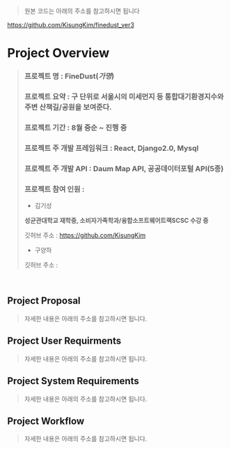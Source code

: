 > 원본 코드는 아래의 주소를 참고하시면 됩니다

https://github.com/KisungKim/finedust_ver3

# Project Overview

> ### 프로젝트 명 : FineDust(*가명*)
> ### 프로젝트 요약 : 구 단위로 서울시의 미세먼지 등 통합대기환경지수와 주변 산책길/공원을 보여준다. 
> ### 프로젝트 기간 : 8월 중순 ~ 진행 중 
> ### 프로젝트 주 개발 프레임워크 : React, Django2.0, Mysql
> ### 프로젝트 주 개발 API : Daum Map API, 공공데이터포털 API(5종)
> ### 프로젝트 참여 인원 : 
> * 김기성
>
> **성균관대학교 재학중, 소비자가족학과/융합소프트웨어트랙SCSC 수강 중**
>
> 깃허브 주소 : https://github.com/KisungKim
> * 구양하
>
> 깃허브 주소 : 

<br/>

## Project Proposal

> 자세한 내용은 아래의 주소를 참고하시면 됩니다.

## Project User Requirments

> 자세한 내용은 아래의 주소를 참고하시면 됩니다.

## Project System Requirements

> 자세한 내용은 아래의 주소를 참고하시면 됩니다.

## Project Workflow

> 자세한 내용은 아래의 주소를 참고하시면 됩니다.
